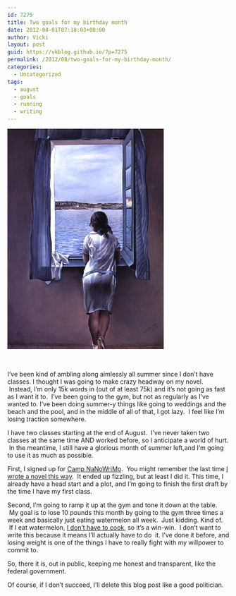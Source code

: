 ```yaml
---
id: 7275
title: Two goals for my birthday month
date: 2012-08-01T07:18:03+00:00
author: Vicki
layout: post
guid: https://vkblog.github.io/?p=7275
permalink: /2012/08/two-goals-for-my-birthday-month/
categories:
  - Uncategorized
tags:
  - august
  - goals
  - running
  - writing
---
```

[<img class="aligncenter size-full wp-image-7276" title="girlinwindow" src="https://raw.githubusercontent.com/vkblog/vkblog.github.io/master/public/img/2012/08/girlinwindow.jpeg" alt="" width="355" height="500" />](https://raw.githubusercontent.com/vkblog/vkblog.github.io/master/public/img/2012/08/girlinwindow.jpeg)

&nbsp;

I&#8217;ve been kind of ambling along aimlessly all summer since I don&#8217;t have classes. I thought I was going to make crazy headway on my novel.  Instead, I&#8217;m only 15k words in (out of at least 75k) and it&#8217;s not going as fast as I want it to.  I&#8217;ve been going to the gym, but not as regularly as I&#8217;ve wanted to. I&#8217;ve been doing summer-y things like going to weddings and the beach and the pool, and in the middle of all of that, I got lazy.  I feel like I&#8217;m losing traction somewhere.

I have two classes starting at the end of August.  I&#8217;ve never taken two classes at the same time AND worked before, so I anticipate a world of hurt.  In the meantime, I still have a glorious month of summer left,and I&#8217;m going to use it as much as possible.

First, I signed up for [Camp NaNoWriMo](http://campnanowrimo.org/campers/vboykis).  You might remember the last time <a href="https://vkblog.github.io/2010/02/im-going-to-fire-my-editor/" target="_blank">I wrote a novel this way</a>.  It ended up fizzling, but at least I did it. This time, I already have a head start and a plot, and I&#8217;m going to finish the first draft by the time I have my first class.

Second, I&#8217;m going to ramp it up at the gym and tone it down at the table.  My goal is to lose 10 pounds this month by going to the gym three times a week and basically just eating watermelon all week.  Just kidding. Kind of.  If I eat watermelon, <a href="https://vkblog.github.io/2010/02/accidental-chicken-tikka-masala-or-recipe-websites-are-awful/" target="_blank">I don&#8217;t have to cook</a>, so it&#8217;s a win-win.  I don&#8217;t want to write this because it means I&#8217;ll actually have to do  it. I&#8217;ve done it before, and losing weight is one of the things I have to really fight with my willpower to commit to.

So, there it is, out in public, keeping me honest and transparent, like the federal government.

Of course, if I don&#8217;t succeed, I&#8217;ll delete this blog post like a good politician.